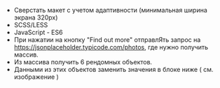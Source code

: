 - Сверстать макет с учетом адаптивности (минимальная ширина экрана 320px)
- SCSS/LESS
- JavaScript - ES6
- При нажатии на кнопку "Find out more" отправлЯть запрос на https://jsonplaceholder.typicode.com/photos, где нужно получить массив. 
- Из массива получить 6 рендомных объектов. 
- Данными из этих объектов заменить значения в блоке ниже ( см. изображение )